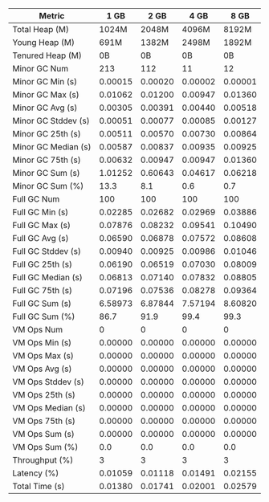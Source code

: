 | Metric | 1 GB | 2 GB | 4 GB | 8 GB |
|------|----|----|----|----|
| Total Heap (M) | 1024M | 2048M | 4096M | 8192M |
| Young Heap (M) | 691M | 1382M | 2498M | 1892M |
| Tenured Heap (M) | 0B | 0B | 0B | 0B |
| Minor GC Num | 213 | 112 | 11 | 12 |
| Minor GC Min (s) | 0.00015 | 0.00020 | 0.00002 | 0.00001 |
| Minor GC Max (s) | 0.01062 | 0.01200 | 0.00947 | 0.01360 |
| Minor GC Avg (s) | 0.00305 | 0.00391 | 0.00440 | 0.00518 |
| Minor GC Stddev (s) | 0.00051 | 0.00077 | 0.00085 | 0.00127 |
| Minor GC 25th (s) | 0.00511 | 0.00570 | 0.00730 | 0.00864 |
| Minor GC Median (s) | 0.00587 | 0.00837 | 0.00935 | 0.00925 |
| Minor GC 75th (s) | 0.00632 | 0.00947 | 0.00947 | 0.01360 |
| Minor GC Sum (s) | 1.01252 | 0.60643 | 0.04617 | 0.06218 |
| Minor GC Sum (%) | 13.3 | 8.1 | 0.6 | 0.7 |
| Full GC Num | 100 | 100 | 100 | 100 |
| Full GC Min (s) | 0.02285 | 0.02682 | 0.02969 | 0.03886 |
| Full GC Max (s) | 0.07876 | 0.08232 | 0.09541 | 0.10490 |
| Full GC Avg (s) | 0.06590 | 0.06878 | 0.07572 | 0.08608 |
| Full GC Stddev (s) | 0.00940 | 0.00925 | 0.00986 | 0.01046 |
| Full GC 25th (s) | 0.06190 | 0.06519 | 0.07030 | 0.08009 |
| Full GC Median (s) | 0.06813 | 0.07140 | 0.07832 | 0.08805 |
| Full GC 75th (s) | 0.07196 | 0.07536 | 0.08278 | 0.09364 |
| Full GC Sum (s) | 6.58973 | 6.87844 | 7.57194 | 8.60820 |
| Full GC Sum (%) | 86.7 | 91.9 | 99.4 | 99.3 |
| VM Ops Num | 0 | 0 | 0 | 0 |
| VM Ops Min (s) | 0.00000 | 0.00000 | 0.00000 | 0.00000 |
| VM Ops Max (s) | 0.00000 | 0.00000 | 0.00000 | 0.00000 |
| VM Ops Avg (s) | 0.00000 | 0.00000 | 0.00000 | 0.00000 |
| VM Ops Stddev (s) | 0.00000 | 0.00000 | 0.00000 | 0.00000 |
| VM Ops 25th (s) | 0.00000 | 0.00000 | 0.00000 | 0.00000 |
| VM Ops Median (s) | 0.00000 | 0.00000 | 0.00000 | 0.00000 |
| VM Ops 75th (s) | 0.00000 | 0.00000 | 0.00000 | 0.00000 |
| VM Ops Sum (s) | 0.00000 | 0.00000 | 0.00000 | 0.00000 |
| VM Ops Sum (%) | 0.0 | 0.0 | 0.0 | 0.0 |
| Throughput (%) | 3 | 3 | 3 | 3 |
| Latency (%) | 0.01059 | 0.01118 | 0.01491 | 0.02155 |
| Total Time (s) | 0.01380 | 0.01741 | 0.02001 | 0.02579 |
